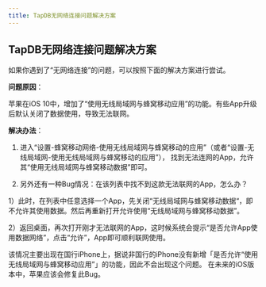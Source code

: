 ```yaml
---
title: TapDB无网络连接问题解决方案
---
```


## TapDB无网络连接问题解决方案
如果你遇到了“无网络连接”的问题，可以按照下面的解决方案进行尝试。

**问题原因**：

苹果在iOS 10中，增加了“使用无线局域网与蜂窝移动应用”的功能。有些App升级后默认关闭了数据使用，导致无法联网。

**解决办法**：

1. 进入“设置-蜂窝移动网络-使用无线局域网与蜂窝移动的应用”（或者“设置-无线局域网-使用无线局域网与蜂窝移动的应用”），
找到无法连网的App，允许其“使用无线局域网与蜂窝移动数据”即可。

2. 另外还有一种Bug情况：在该列表中找不到这款无法联网的App，怎么办？

1）此时，在列表中任意选择一个App，先关闭“无线局域网与蜂窝移动数据“，即不允许其使用数据。然后再重新打开允许使用“无线局域网与蜂窝移动数据”。

2）返回桌面，再次打开刚才无法联网的App，这时候系统会提示“是否允许App使用数据网络”，点击“允许”，App即可顺利联网使用。

该情况主要出现在国行iPhone上，据说非国行的iPhone没有新增「是否允许“使用无线局域网与蜂窝移动应用”」的功能，因此不会出现这个问题。
在未来的iOS版本中，苹果应该会修复此Bug。
